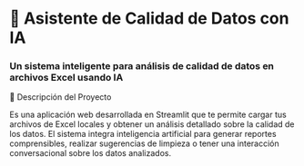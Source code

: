 # 🤖 Asistente de Calidad de Datos con IA
### Un sistema inteligente para análisis de calidad de datos en archivos Excel usando IA

🎯 Descripción del Proyecto

Es una aplicación web desarrollada en Streamlit que te permite cargar tus archivos de Excel locales y obtener un análisis detallado sobre la calidad de los datos. 
El sistema integra inteligencia artificial para generar reportes comprensibles, realizar sugerencias de limpieza o tener una interacción conversacional sobre los
datos analizados.


